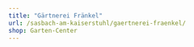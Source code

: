 ```yaml
---
title: "Gärtnerei Fränkel"
url: /sasbach-am-kaiserstuhl/gaertnerei-fraenkel/
shop: Garten-Center
---
```

